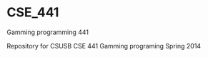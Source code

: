 CSE_441
=======

Gamming programming 441

Repository for CSUSB CSE 441 Gamming programing Spring 2014
